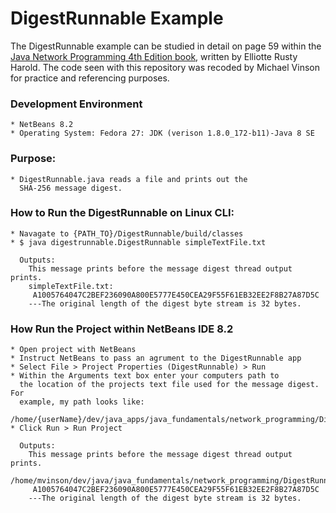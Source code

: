 DigestRunnable Example
====================

The DigestRunnable example can be studied in detail on page 59 within the [Java Network Programming 4th Edition book](http://shop.oreilly.com/product/0636920028420.do), written by Elliotte Rusty Harold. The code seen with this repository was recoded by Michael Vinson for practice and referencing purposes.

### Development Environment
    * NetBeans 8.2
    * Operating System: Fedora 27: JDK (verison 1.8.0_172-b11)-Java 8 SE 

### Purpose:
    * DigestRunnable.java reads a file and prints out the 
      SHA-256 message digest.

### How to Run the DigestRunnable on Linux CLI:
    * Navagate to {PATH_TO}/DigestRunnable/build/classes
    * $ java digestrunnable.DigestRunnable simpleTextFile.txt

      Outputs:
        This message prints before the message digest thread output prints.
        simpleTextFile.txt:
         A1005764047C2BEF236090A800E5777E450CEA29F55F61EB32EE2F8B27A87D5C
        ---The original length of the digest byte stream is 32 bytes.

###  How Run the Project within NetBeans IDE 8.2
    * Open project with NetBeans
    * Instruct NetBeans to pass an agrument to the DigestRunnable app
    * Select File > Project Properties (DigestRunnable) > Run
    * Within the Arguments text box enter your computers path to 
      the location of the projects text file used for the message digest. For
      example, my path looks like: 
      /home/{userName}/dev/java_apps/java_fundamentals/network_programming/DigestRunnable/build/classes/simpleTextFile.txt
    * Click Run > Run Project

      Outputs:
        This message prints before the message digest thread output prints.
        /home/mvinson/dev/java/java_fundamentals/network_programming/DigestRunnable/build/classes/simpleTextFile.txt:
         A1005764047C2BEF236090A800E5777E450CEA29F55F61EB32EE2F8B27A87D5C
        ---The original length of the digest byte stream is 32 bytes.
